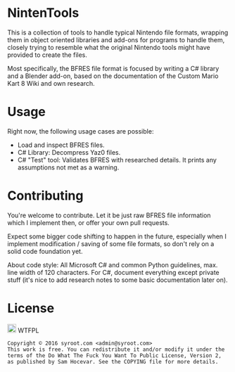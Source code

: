 # NintenTools

This is a collection of tools to handle typical Nintendo file formats, wrapping them in object oriented libraries and add-ons for programs to handle them, closely trying to resemble what the original Nintendo tools might have provided to create the files.

Most specifically, the BFRES file format is focused by writing a C# library and a Blender add-on, based on the documentation of the Custom Mario Kart 8 Wiki and own research.

Usage
=====

Right now, the following usage cases are possible:
- Load and inspect BFRES files.
- C# Library: Decompress Yaz0 files.
- C# "Test" tool: Validates BFRES with researched details. It prints any assumptions not met as a warning.

Contributing
============

You're welcome to contribute. Let it be just raw BFRES file information which I implement then, or offer your own pull requests.

Expect some bigger code shifting to happen in the future, especially when I implement modification / saving of some file formats, so don't rely on a solid code foundation yet.

About code style: All Microsoft C# and common Python guidelines, max. line width of 120 characters. For C#, document everything except private stuff (it's nice to add research notes to some basic documentation later on).

License
=======

<a href="http://www.wtfpl.net/"><img src="http://www.wtfpl.net/wp-content/uploads/2012/12/wtfpl.svg" height="20" alt="WTFPL" /></a> WTFPL

    Copyright © 2016 syroot.com <admin@syroot.com>
    This work is free. You can redistribute it and/or modify it under the
    terms of the Do What The Fuck You Want To Public License, Version 2,
    as published by Sam Hocevar. See the COPYING file for more details.
